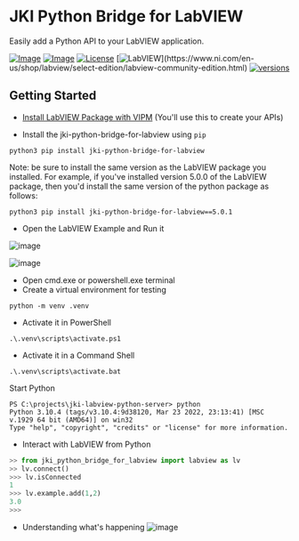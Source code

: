 # JKI Python Bridge for LabVIEW

Easily add a Python API to your LabVIEW application.

[![Image](https://www.vipm.io/package/jki_lib_python_bridge_for_labview/badge.svg?metric=installs)](https://www.vipm.io/package/jki_lib_python_bridge_for_labview/) [![Image](https://www.vipm.io/package/jki_lib_python_bridge_for_labview/badge.svg?metric=stars)](https://www.vipm.io/package/jki_lib_python_bridge_for_labview/)
[![License](https://img.shields.io/badge/License-BSD%2bPatent-blue.svg)](https://opensource.org/license/bsdpluspatent) 
[![LabVIEW](https://img.shields.io/badge/LabVIEW-2020-%23E37725.svg?)](https://www.ni.com/en-us/shop/labview/select-edition/labview-community-edition.html)
[![versions](https://img.shields.io/pypi/pyversions/jki-python-bridge-for-labview.svg)](https://github.com/JKISoftware/jki-labview-python-server)

## Getting Started

- [Install LabVIEW Package with VIPM](https://www.vipm.io/package/jki_lib_python_bridge_for_labview/) (You'll use this to create your APIs)

- Install the jki-python-bridge-for-labview using `pip`

`python3 pip install jki-python-bridge-for-labview`

Note: be sure to install the same version as the LabVIEW package you installed. For example, if you've installed version 5.0.0 of the LabVIEW package, then you'd install the same version of the python package as follows:

`python3 pip install jki-python-bridge-for-labview==5.0.1`

- Open the LabVIEW Example and Run it

![image](https://user-images.githubusercontent.com/381432/197280513-60e018e6-c4ba-4255-8c43-70af6407f4ee.png)

![image](https://user-images.githubusercontent.com/381432/197280631-0c5e4a1b-b50c-40e7-b195-4ed9d41a6d4e.png)

- Open cmd.exe or powershell.exe terminal
- Create a virtual environment for testing
```
python -m venv .venv
```
- Activate it in PowerShell
```
.\.venv\scripts\activate.ps1
```
- Activate it in a Command Shell
```
.\.venv\scripts\activate.bat
```
Start Python
```
PS C:\projects\jki-labview-python-server> python
Python 3.10.4 (tags/v3.10.4:9d38120, Mar 23 2022, 23:13:41) [MSC v.1929 64 bit (AMD64)] on win32
Type "help", "copyright", "credits" or "license" for more information.
```
- Interact with LabVIEW from Python

``` python
>> from jki_python_bridge_for_labview import labview as lv
>> lv.connect()
>>> lv.isConnected
1
>>> lv.example.add(1,2)
3.0
>>>
```
- Understanding what's happening
![image](https://user-images.githubusercontent.com/381432/197281397-c27abceb-d76a-40f6-932b-6f0b8e5e0b8e.png)
